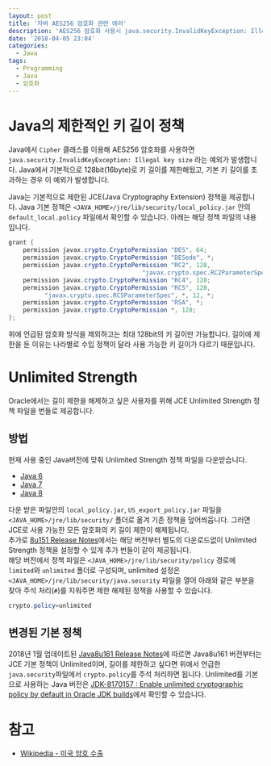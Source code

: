 ```yaml
---
layout: post
title: '자바 AES256 암호화 관련 에러'
description: 'AES256 암호화 사용시 java.security.InvalidKeyException: Illegal key size 해결 방법'
date: '2018-04-05 23:04'
categories:
  - Java
tags:
  - Programming
  - Java
  - 암호화
---
```


# Java의 제한적인 키 길이 정책
Java에서 `Cipher` 클래스를 이용해 AES256 암호화를 사용하면 `java.security.InvalidKeyException: Illegal key size` 라는 예외가 발생합니다. Java에서 기본적으로 128bit(16byte)로 키 길이를 제한해뒀고, 기본 키 길이를 초과하는 경우 이 예외가 발생합니다.

Java는 기본적으로 제한된 JCE(Java Cryptography Extension) 정책을 제공합니다.
Java 기본 정책은 `<JAVA_HOME>/jre/lib/security/local_policy.jar` 안의 `default_local.policy` 파일에서 확인할 수 있습니다. 아래는 해당 정책 파일의 내용입니다.

``` Java
grant {
    permission javax.crypto.CryptoPermission "DES", 64;
    permission javax.crypto.CryptoPermission "DESede", *;
    permission javax.crypto.CryptoPermission "RC2", 128,
                                     "javax.crypto.spec.RC2ParameterSpec", 128;
    permission javax.crypto.CryptoPermission "RC4", 128;
    permission javax.crypto.CryptoPermission "RC5", 128,
          "javax.crypto.spec.RC5ParameterSpec", *, 12, *;
    permission javax.crypto.CryptoPermission "RSA", *;
    permission javax.crypto.CryptoPermission *, 128;
};
```

위에 언급된 암호화 방식을 제외하고는 최대 128bit의 키 길이만 가능합니다. 길이에 제한을 둔 이유는 나라별로 수입 정책이 달라 사용 가능한 키 길이가 다르기 때문입니다.

# Unlimited Strength
Oracle에서는 길이 제한을 해제하고 싶은 사용자를 위해 JCE Unlimited Strength 정책 파일을 번들로 제공합니다.

## 방법
현재 사용 중인 Java버전에 맞춰 Unlimited Strength 정책 파일을 다운받습니다.

* [Java 6](http://www.oracle.com/technetwork/java/javase/downloads/jce-6-download-429243.html)
* [Java 7](http://www.oracle.com/technetwork/java/javase/downloads/jce-7-download-432124.html)
* [Java 8](http://www.oracle.com/technetwork/java/javase/downloads/jce8-download-2133166.html)

다운 받은 파일안의 `local_policy.jar`, `US_export_policy.jar` 파일을 `<JAVA_HOME>/jre/lib/security/` 폴더로 옮겨 기존 정책을 덮어씌웁니다. 그러면 JCE로 사용 가능한 모든 암호화의 키 길이 제한이 해제됩니다. <br/>
추가로 [8u151 Release Notes](http://www.oracle.com/technetwork/java/javase/8u151-relnotes-3850493.html)에서는 해당 버전부터 별도의 다운로드없이 Unlimited Strength 정책을 설정할 수 있게 추가 번들이 같이 제공됩니다.  
해당 버전에서 정책 파일은 `<JAVA_HOME>/jre/lib/security/policy` 경로에 `limited`와 `unlimited` 폴더로 구성되며, unlimited 설정은 `<JAVA_HOME>/jre/lib/security/java.security` 파일을 열어 아래와 같은 부분을 찾아 주석 처리(`#`)를 지워주면 제한 해제된 정책을 사용할 수 있습니다.

``` Java
crypto.policy=unlimited
```

## 변경된 기본 정책
2018년 1월 업데이트된 [Java8u161 Release Notes](http://www.oracle.com/technetwork/java/javase/8u161-relnotes-4021379.html#JDK-8170157)에 따르면 Java8u161 버전부터는 JCE 기본 정책이 Unlimited이며, 길이를 제한하고 싶다면 위에서 언급한 `java.security`파일에서 `crypto.policy`를 주석 처리하면 됩니다.
Unlimited를 기본으로 사용하는 Java 버전은 [JDK-8170157 : Enable unlimited cryptographic policy by default in Oracle JDK builds](https://bugs.java.com/view_bug.do?bug_id=JDK-8170157)에서 확인할 수 있습니다.

# 참고
* [Wikipedia - 미국 암호 수출](https://en.wikipedia.org/wiki/Export_of_cryptography_from_the_United_States)
